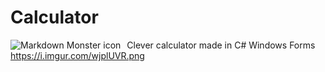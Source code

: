 # Calculator
Clever calculator made in C# Windows Forms
<img src="https://i.imgur.com/wjplUVR.png"
     alt="Markdown Monster icon"
     style="float: left; margin-right: 10px;" />https://i.imgur.com/wjplUVR.png
